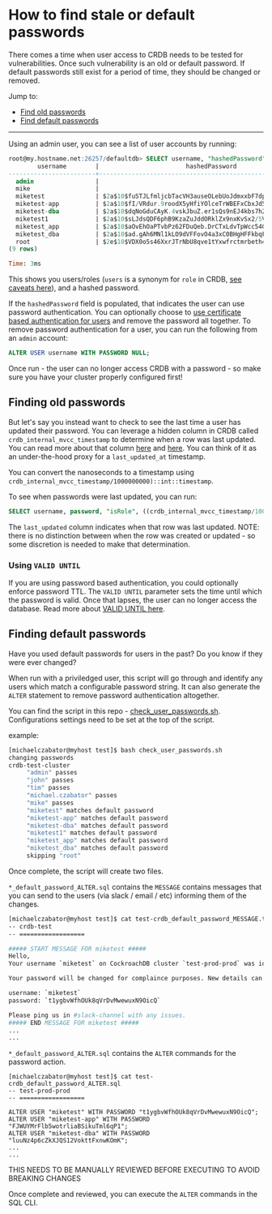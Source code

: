 # How to find stale or default passwords


There comes a time when user access to CRDB needs to be tested for vulnerabilities.  Once such vulnerability is an old or default password.  If default passwords still exist for a period of time, they should be changed or removed.  

Jump to: 
- [Find old passwords](./README.md#finding-old-passwords)
- [Find default passwords](./README.md#finding-default-passwords)
*** 

Using an admin user, you can see a list of user accounts by running:
```sql
root@my.hostname.net:26257/defaultdb> SELECT username, "hashedPassword" FROM system.users;
        username        |                        hashedPassword
------------------------+---------------------------------------------------------------
  admin                 |
  mike                  |
  miketest              | $2a$10$fuSTJLfmljcbTacVH3auseOLebUoJdmxxbF7dpQVqZT12Gw6wXUMq
  miketest-app          | $2a$10$fI/VRdur.9roodX5yHfiYOlceTrWBEFxCbxJd50MaFu9Cs5AOCMti
  miketest-dba          | $2a$10$dqNoGduCAyK.4vskJbuZ.er1sQs9nEJ4kbs7h2DX.fpssy0aB3f2C
  miketest1             | $2a$10$sLJdsQDF6phB9KzaZuJddORklZx9nxKvSx2/5V9pAk4GlR6NBFfAq
  miketest_app          | $2a$10$aOvEhOaPTvbPz62FDuQeb.DrCTxLdvTpWcc54GbGgr9WrYLbURtea
  miketest_dba          | $2a$10$ad.gAh6MNl1kLO9dVFFovO4a3xC0BHgHFFkbqFKHQvnvNnvL2Mpzm
  root                  | $2e$10$VDX0o5s46XxrJTrNbU8qve1tYxwfrctmrbeth40cxaFsfRU8T6zgf
(9 rows)

Time: 3ms
```

This shows you users/roles (`users` is a synonym for `role` in CRDB, [see caveats here](https://www.cockroachlabs.com/docs/stable/create-role.html)), and a hashed password.

If the `hashedPassword` field is populated, that indicates the user can use password authentication.  You can optionally choose to [use certificate based authentication for users](https://www.cockroachlabs.com/docs/stable/authentication.html#client-authentication) and remove the password all together.  To remove password authentication for a user, you can run the following from an `admin` account:
```sql
ALTER USER username WITH PASSWORD NULL;
```

Once run - the user can no longer access CRDB with a password - so make sure you have your cluster properly configured first!  

## Finding old passwords
But let's say you instead want to check to see the last time a user has updated their password.  You can leverage a hidden column in CRDB called `crdb_internal_mvcc_timestamp` to determine when a row was last updated.  You can read more about that column [here](https://www.cockroachlabs.com/docs/releases/v20.2.0-alpha.3.html) and [here](https://github.com/cockroachdb/cockroach/pull/51494).  You can think of it as an under-the-hood proxy for a `last_updated_at` timestamp.  

You can convert the nanoseconds to a timestamp using `crdb_internal_mvcc_timestamp/1000000000)::int::timestamp`.

To see when passwords were last updated, you can run:
```sql
SELECT username, password, "isRole", ((crdb_internal_mvcc_timestamp/1000000000)::int::timestamp)-now() as "last_updated";
```

The `last_updated` column indicates when that row was last updated.  NOTE: there is no distinction between when the row was created or updated - so some discretion is needed to make that determination.  

### Using `VALID UNTIL`
If you are using password based authentication, you could optionally enforce password TTL.  The `VALID UNTIL` parameter sets the time until which the password is valid.  Once that lapses, the user can no longer access the database.  Read more about [VALID UNTIL here](https://www.cockroachlabs.com/docs/stable/create-user.html#parameters).

## Finding default passwords
Have you used default passwords for users in the past?  Do you know if they were ever changed?  

When run with a priviledged user, this script will go through and identify any users which match a configurable password string.  It can also generate the `ALTER` statement to remove password authentication altogether.  

You can find the script in this repo - [check_user_passwords.sh](./check_user_passwords.sh).  Configurations settings need to be set at the top of the script. 

example:
```bash
[michaelczabator@myhost test]$ bash check_user_passwords.sh
changing passwords
crdb-test-cluster
	 "admin" passes
	 "john" passes
	 "tim" passes
	 "michael.czabator" passes
	 "mike" passes
	 "miketest" matches default password
	 "miketest-app" matches default password
	 "miketest-dba" matches default password
	 "miketest1" matches default password
	 "miketest_app" matches default password
	 "miketest_dba" matches default password
	 skipping "root"
```

Once complete, the script will  create two files.  

`*_default_password_ALTER.sql` contains the `MESSAGE` contains messages that you can send to the users (via slack / email / etc) informing them of the changes. 
```bash
[michaelczabator@myhost test]$ cat test-crdb_default_password_MESSAGE.txt
-- crdb-test
-- ==================

##### START MESSAGE FOR miketest #####
Hello,
Your username `miketest` on CockroachDB cluster `test-prod-prod` was identified as still having a default password.

Your password will be changed for complaince purposes. New details can be found below.

username: `miketest`
password: `t1ygbvWfhOUk8qVrDvMwewuxN9OicQ`

Please ping us in #slack-channel with any issues.
##### END MESSAGE FOR miketest #####
...
...
```



`*_default_password_ALTER.sql` contains the `ALTER` commands for the password action.  
```
[michaelczabator@myhost test]$ cat test-crdb_default_password_ALTER.sql
-- test-prod-prod
-- ==================

ALTER USER "miketest" WITH PASSWORD "t1ygbvWfhOUk8qVrDvMwewuxN9OicQ";
ALTER USER "miketest-app" WITH PASSWORD "FJWUYMrFlb5wotrliaBSikuTml6qP1";
ALTER USER "miketest-dba" WITH PASSWORD "luuNz4p6cZkXJQS12VokttFxnwKOmK";
...
...
```

THIS NEEDS TO BE MANUALLY REVIEWED BEFORE EXECUTING TO AVOID BREAKING CHANGES

Once complete and reviewed, you can execute the `ALTER` commands in the SQL CLI.
